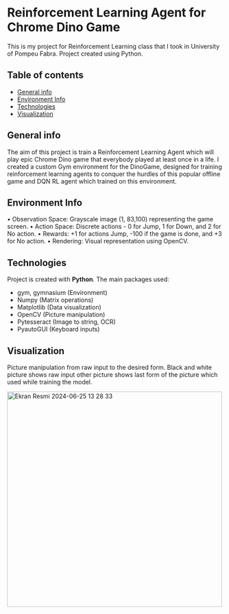 # Reinforcement Learning Agent for Chrome Dino Game
This is my project for Reinforcement Learning class that I took in University of Pompeu Fabra. Project created using Python.

## Table of contents
* [General info](#general-info)
* [Environment Info](#environment-info)
* [Technologies](#technologies)
* [Visualization](#visualization)

## General info
The aim of this project is train a Reinforcement Learning Agent which will play epic Chrome Dino game that everybody played at least once in a life. I created a custom Gym environment for the DinoGame, designed for training reinforcement learning agents to conquer the hurdles of this popular offline game and DQN RL agent which trained on this environment.

## Environment Info
• Observation Space: Grayscale image (1, 83,100) representing the game screen.
• Action Space: Discrete actions - 0 for Jump, 1 for Down, and 2 for No action.
• Rewards: +1 for actions Jump, -100 if the game is done, and +3 for No action.
• Rendering: Visual representation using OpenCV.

## Technologies
Project is created with **Python**. The main packages used:

* gym, gymnasium (Environment)
* Numpy (Matrix operations)
* Matplotlib (Data visualization)
* OpenCV (Picture manipulation)
* Pytesseract (Image to string, OCR)
* PyautoGUI (Keyboard inputs)

## Visualization
Picture manipulation from raw input to the desired form. Black and white picture shows raw input other picture shows last form of the picture which used while training the model.

<img width="501" alt="Ekran Resmi 2024-06-25 13 28 33" src="https://github.com/ahbis99/RL_Agent_for_Chrome_Dino_Game/assets/76615322/0e0f8493-463e-4a97-9d38-2f351cbba94a">
